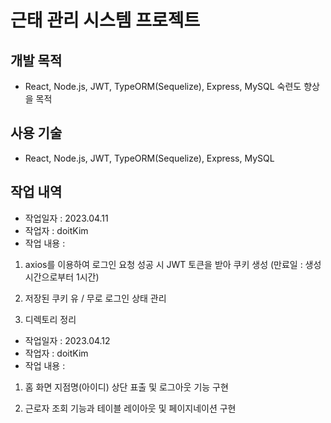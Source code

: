 # 근태 관리 시스템 프로젝트

## 개발 목적

- React, Node.js, JWT, TypeORM(Sequelize), Express, MySQL 숙련도 향상을 목적

## 사용 기술

- React, Node.js, JWT, TypeORM(Sequelize), Express, MySQL

## 작업 내역

- 작업일자 : 2023.04.11
- 작업자 : doitKim
- 작업 내용 :

1. axios를 이용하여 로그인 요청 성공 시 JWT 토큰을 받아 쿠키 생성 (만료일 : 생성 시간으로부터 1시간)

2. 저장된 쿠키 유 / 무로 로그인 상태 관리

3. 디렉토리 정리

- 작업일자 : 2023.04.12
- 작업자 : doitKim
- 작업 내용 :

1. 홈 화면 지점명(아이디) 상단 표출 및 로그아웃 기능 구현

2. 근로자 조회 기능과 테이블 레이아웃 및 페이지네이션 구현
